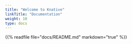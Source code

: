 ```yaml
---
title: "Welcome to Knative"
linkTitle: "Documentation"
weight: 10
type: docs
---
```


{{% readfile file="docs/README.md" markdown="true" %}}
